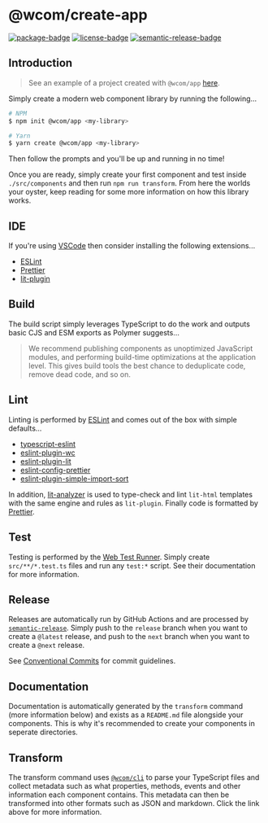 # @wcom/create-app

[![package-badge]][package]
[![license-badge]][license]
[![semantic-release-badge]][semantic-release]

[package]: https://www.npmjs.com/package/@wcom/create-app
[package-badge]: https://img.shields.io/npm/v/@wcom/create-app
[license]: https://github.com/mihar-22/wcom-create/blob/main/LICENSE
[license-badge]: https://img.shields.io/github/license/mihar-22/wcom-create
[semantic-release]: https://github.com/semantic-release/semantic-release
[semantic-release-badge]: https://img.shields.io/badge/%20%20%F0%9F%93%A6%F0%9F%9A%80-semantic--release-e10079.svg

## Introduction

> See an example of a project created with `@wcom/app` [here](https://github.com/mihar-22/wcom-lit-test).

Simply create a modern web component library by running the following...

```bash
# NPM
$ npm init @wcom/app <my-library>

# Yarn
$ yarn create @wcom/app <my-library>
```

Then follow the prompts and you'll be up and running in no time!

Once you are ready, simply create your first component and test inside `./src/components` and
then run `npm run transform`. From here the worlds your oyster, keep reading for some
more information on how this library works.

## IDE

If you're using [VSCode](https://code.visualstudio.com/) then consider installing the following
extensions...

- [ESLint](https://marketplace.visualstudio.com/items?itemName=dbaeumer.vscode-eslint)
- [Prettier](https://marketplace.visualstudio.com/items?itemName=esbenp.prettier-vscode)
- [lit-plugin](https://marketplace.visualstudio.com/items?itemName=runem.lit-plugin)

## Build

The build script simply leverages TypeScript to do the work and outputs basic CJS and ESM exports
as Polymer suggests...

> We recommend publishing components as unoptimized JavaScript modules, and performing build-time
> optimizations at the application level. This gives build tools the best chance to deduplicate
> code, remove dead code, and so on.

## Lint

Linting is performed by [ESLint](https://eslint.org) and comes out of the box with simple
defaults...

- [typescript-eslint](https://github.com/typescript-eslint/typescript-eslint)
- [eslint-plugin-wc](https://www.npmjs.com/package/eslint-plugin-wc)
- [eslint-plugin-lit](https://www.npmjs.com/package/eslint-plugin-lit)
- [eslint-config-prettier](https://github.com/prettier/eslint-config-prettier)
- [eslint-plugin-simple-import-sort](https://github.com/lydell/eslint-plugin-simple-import-sort)

In addition, [lit-analyzer](https://www.npmjs.com/package/lit-analyzer) is used to type-check
and lint `lit-html` templates with the same engine and rules as `lit-plugin`. Finally code is
formatted by [Prettier](https://prettier.io).

## Test

Testing is performed by the [Web Test Runner](https://modern-web.dev/guides/test-runner/getting-started).
Simply create `src/**/*.test.ts` files and run any `test:*` script. See their documentation for more
information.

## Release

Releases are automatically run by GitHub Actions and are processed by
[`semantic-release`](https://github.com/semantic-release/semantic-release). Simply push to the
`release` branch when you want to create a `@latest` release, and push to the `next` branch when
you want to create a `@next` release.

See [Conventional Commits](https://www.conventionalcommits.org/en/v1.0.0-beta.4) for commit
guidelines.

## Documentation

Documentation is automatically generated by the `transform` command (more information below) and
exists as a `README.md` file alongside your components. This is why it's recommended to create
your components in seperate directories.

## Transform

The transform command uses [`@wcom/cli`](https://github.com/mihar-22/wcom-cli) to parse your
TypeScript files and collect metadata such as what properties, methods, events and other
information each component contains. This metadata can then be transformed into other formats
such as JSON and markdown. Click the link above for more information.
